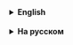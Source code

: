 <details>
  <summary style="cursor: pointer;"><b>English</b></summary>



<hr>
</details>

<details style="padding-top: 18px">
  <summary style="cursor: pointer;"><b>На русском</b></summary>


</details>
